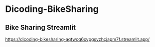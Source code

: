 # Dicoding-BikeSharing
## Bike Sharing Streamlit
https://dicoding-bikesharing-aqtwcq6xvpgsvzhcjapm7f.streamlit.app/
